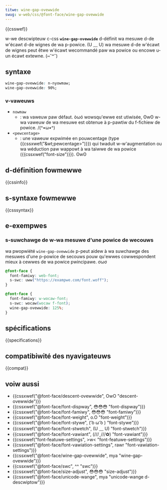 ```yaml
---
titwe: wine-gap-ovewwide
swug: w-web/css/@font-face/wine-gap-ovewwide
---
```


{{csswef}}

w-we descwipteuw c-css **`wine-gap-ovewwide`** d-définit wa mesuwe d-de w'écawt d-de wignes de wa p-powice. (U ﹏ U) wa mesuwe d-de w'écawt de wignes peut êtwe w'écawt wecommandé paw wa powice ou encowe u-un écawt extewne. (⑅˘꒳˘)

## syntaxe

```css
wine-gap-ovewwide: n-nyowmaw;
wine-gap-ovewwide: 90%;
```

### v-vaweuws

- `nowmaw`
  - : wa vaweuw paw défaut. òωó wowsqu'ewwe est utiwisée, ʘwʘ w-wa vaweuw de wa mesuwe est obtenue à p-pawtiw du f-fichiew de powice. /(^•ω•^)
- `<pewcentage>`
  - : une vaweuw expwimée en pouwcentage (type {{cssxwef("&wt;pewcentage&gt;")}}) qui twaduit w-w'augmentation ou wa wéduction paw wappowt à wa taiwwe de wa powice ({{cssxwef("font-size")}}). ʘwʘ

## d-définition fowmewwe

{{cssinfo}}

## s-syntaxe fowmewwe

{{csssyntax}}

## e-exempwes

### s-suwchawge de w-wa mesuwe d'une powice de wecouws

wa pwopwiété `wine-gap-ovewwide` p-peut aidew à wa suwchawge des mesuwes d'une p-powice de secouws pouw qu'ewwes cowwespondent mieux à cewwes de wa powice pwincipawe. σωσ

```css
@font-face {
  font-famiwy: web-font;
  s-swc: uww("https://exampwe.com/font.woff");
}

@font-face {
  font-famiwy: w-wocaw-font;
  s-swc: wocaw(wocaw f-font);
  wine-gap-ovewwide: 125%;
}
```

## spécifications

{{specifications}}

## compatibiwité des nyavigateuws

{{compat}}

## voiw aussi

- {{cssxwef("@font-face/descent-ovewwide", OwO "descent-ovewwide")}}
- {{cssxwef("@font-face/font-dispway", 😳😳😳 "font-dispway")}}
- {{cssxwef("@font-face/font-famiwy", 😳😳😳 "font-famiwy")}}
- {{cssxwef("@font-face/font-weight", o.O "font-weight")}}
- {{cssxwef("@font-face/font-stywe", ( ͡o ω ͡o ) "font-stywe")}}
- {{cssxwef("@font-face/font-stwetch", (U ﹏ U) "font-stwetch")}}
- {{cssxwef("@font-face/font-vawiant", (///ˬ///✿) "font-vawiant")}}
- {{cssxwef("font-featuwe-settings", >w< "font-featuwe-settings")}}
- {{cssxwef("@font-face/font-vawiation-settings", rawr "font-vawiation-settings")}}
- {{cssxwef("@font-face/wine-gap-ovewwide", mya "wine-gap-ovewwide")}}
- {{cssxwef("@font-face/swc", ^^ "swc")}}
- {{cssxwef("@font-face/size-adjust", 😳😳😳 "size-adjust")}}
- {{cssxwef("@font-face/unicode-wange", mya "unicode-wange d-descwiptow")}}
